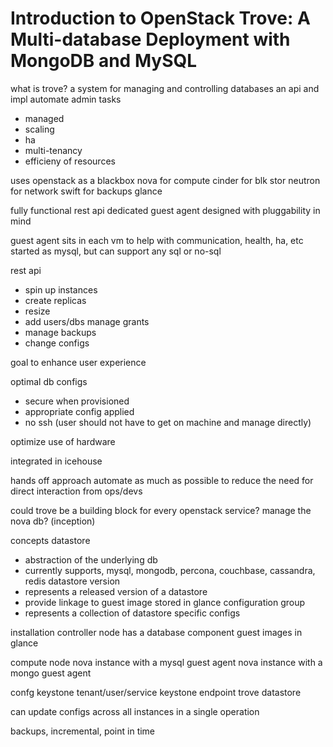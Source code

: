 Introduction to OpenStack Trove: A Multi-database Deployment with MongoDB and MySQL
====

what is trove?
a system for managing and controlling databases
an api and impl
automate admin tasks
- managed
- scaling
- ha
- multi-tenancy
- efficieny of resources

uses openstack as a blackbox
nova for compute
cinder for blk stor
neutron for network
swift for backups
glance

fully functional rest api
dedicated guest agent
designed with pluggability in mind

guest agent sits in each vm to help with communication, health, ha, etc
started as mysql, but can support any sql or no-sql

rest api
- spin up instances
- create replicas
- resize
- add users/dbs manage grants
- manage backups
- change configs

goal to enhance user experience

optimal db configs
- secure when provisioned
- appropriate config applied
- no ssh (user should not have to get on machine and manage directly)

optimize use of hardware

integrated in icehouse

hands off approach
automate as much as possible to reduce the need for direct interaction from
ops/devs

could trove be a building block for every openstack service?
manage the nova db? (inception)

concepts
datastore
- abstraction of the underlying db
- currently supports, mysql, mongodb, percona, couchbase, cassandra, redis
datastore version
- represents a released version of a datastore
- provide linkage to guest image stored in glance
configuration group
- represents a collection of datastore specific configs

installation
controller node has a database component
guest images in glance

compute node
nova instance with a mysql guest agent
nova instance with a mongo guest agent

confg
keystone tenant/user/service
keystone endpoint
trove datastore

can update configs across all instances in a single operation

backups, incremental, point in time

